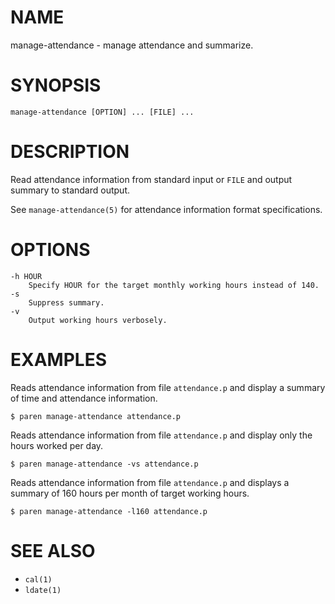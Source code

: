 # NAME
manage-attendance - manage attendance and summarize.

# SYNOPSIS

    manage-attendance [OPTION] ... [FILE] ...

# DESCRIPTION
Read attendance information from standard input or `FILE` and output summary to standard output.

See `manage-attendance(5)` for attendance information format specifications.

# OPTIONS

    -h HOUR
        Specify HOUR for the target monthly working hours instead of 140.
    -s
        Suppress summary.
    -v
        Output working hours verbosely.

# EXAMPLES
Reads attendance information from file `attendance.p` and display a summary of time and attendance information.

    $ paren manage-attendance attendance.p

Reads attendance information from file `attendance.p` and display only the hours worked per day.

    $ paren manage-attendance -vs attendance.p

Reads attendance information from file `attendance.p` and displays a summary of 160 hours per month of target working hours.

    $ paren manage-attendance -l160 attendance.p

# SEE ALSO
- `cal(1)`
- `ldate(1)`
